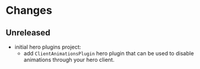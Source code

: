 # Changes

## Unreleased

- initial hero plugins project:
  - add `ClientAnimationsPlugin` hero plugin that can be used to disable
    animations through your hero client.
